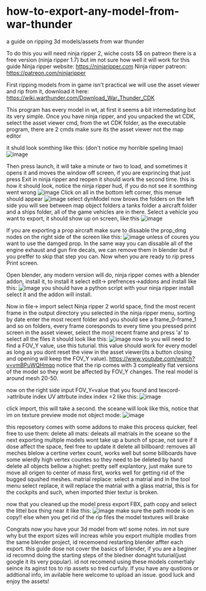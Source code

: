 # how-to-export-any-model-from-war-thunder
 a guide on ripping 3d models/assets from war thunder


To do this you will need ninja ripper 2, wiche costs 5$ on patreon there is a free version (ninja ripper 1.7) but im not sure how well it will work for this guide
Ninja ripper website: https://ninjaripper.com
Ninja ripper patreon: https://patreon.com/ninjaripper

First ripping models from in game isn't practical we will use the asset viewer and rip from it, download it here:
https://wiki.warthunder.com/Download_War_Thunder_CDK

This program has every model in wt, at first it seems a bit intemedating but its very simple. 
Once you have ninja ripper, and you unpacked the wt CDK, select the asset viewer cmd, from the wt CDK folder, as the executable program, there are 2 cmds make sure its the asset viewer not the map editor

it shuld look somthing like this: (don't notice my horrible speling lmao)
![image](https://github.com/tomerla14/how-to-export-any-model-from-war-thunder/assets/45241614/e3aa614d-a008-4fd4-b553-83c7551fcb55)


Then press launch, it will take a minute or two to load, and sometimes it opens it and moves the window off screen, if you are exprincing that just press Exit in ninja ripper and reopen it should work the second time.
this is how it should look, notice the ninja ripper hud, if you do not see it somthing went wrong
![image](https://github.com/tomerla14/how-to-export-any-model-from-war-thunder/assets/45241614/509d2512-f7d8-4d4f-8f49-396dd880ab4d)
Click on all in the bottom left corner, this menue should appear 
![image](https://github.com/tomerla14/how-to-export-any-model-from-war-thunder/assets/45241614/72f5fc55-ea69-44fa-a726-a1a43284f74c)
select dynModel
now brows the folders on the left side you will see between map object folders a tanks folder a aircraft folder and a ships folder, all of the game vehicles are in there.
Select a vehicle you want to export, it should show up on screen, like this
![image](https://github.com/tomerla14/how-to-export-any-model-from-war-thunder/assets/45241614/474daaaa-2dd5-40de-aaf6-ea0def35d4d7)

If you are exporting a prop aircraft make sure to dissable the prop_dmg nodes on the right side of the screen like this:
![image](https://github.com/tomerla14/how-to-export-any-model-from-war-thunder/assets/45241614/8be95712-1fe9-49f3-a977-eb50ba35aee7)
unless of coures you want to use the damged prop.
In the same way you can dissable all of the engine exhaust and gun fire decals, we can remove them in blender but if you preffer to skip that step you can.
Now when you are ready to rip press Print screen.


Open blender, any modern version will do, ninja ripper comes with a blender addon, install it, to install it select edit-> prefrences->addons and install like this:
![image](https://github.com/tomerla14/how-to-export-any-model-from-war-thunder/assets/45241614/af3a6e77-a6b7-4456-82f0-0fe7a307d451)
you should have a python script with your ninja ripper install select it and the addon will install.

Now in file-> import select Ninja ripper 2 world space, find the most recent frame in the output directory you selected in the ninja ripper menu, sorting by date enter the most recent folder and you should see a frame_0-frame_1 and so on folders, every frame coresponds to every time you pressed print screen in the asset viewer,
select the most recent frame and press 'a' to select all the files it should look like this:
![image](https://github.com/tomerla14/how-to-export-any-model-from-war-thunder/assets/45241614/21e5e40c-7d29-44d8-9ac5-fbd6b4e75e10)
now to you will need to find a FOV_Y value, use this tuturial. this value should work for every model as long as you dont reset the view in the asset viewer(its a button closing and opening will keep the FOV_Y value).
https://www.youtube.com/watch?v=vmBPuWQHmqo
notice that the rip comes with 3 compleatly flat versions of the model so they wont be affected by FOV_Y changes. The real model is around mesh 20-50.

now on the right side input FOV_Y=value that you found and texcord->attribute index UV attrbute index index =2 like this:
![image](https://github.com/tomerla14/how-to-export-any-model-from-war-thunder/assets/45241614/d37a4da8-cfda-4730-8529-dabc183d1348)

click import, this will take a second.
the sceane will look like this, notice that im on texture preview mode not object mode:
![image](https://github.com/tomerla14/how-to-export-any-model-from-war-thunder/assets/45241614/b9c29728-0110-4a57-92d3-c7b436fe0071)

this reposetory comes with some addons to make this process quicker, feel free to use them:
delete all mats: deleats all matrials in the sceane so the next exporting multiple models wont take up a bunch of spcae, not sure if it dose affect the space, feel free to update it
delete all billboard: removes all meches blelow a certine vertex count, works well but some billboards have some wierdly high vertex countes so they need to be deleted by hand 
delete all objects bellow a highet: pretty self explantory, just make sure to move all origen to center of mass first, works well for getting rid of the bugged squshed meshes.
matrial replace: select a matrial and in the tool menu select replace, it will replace the matrial with a glass matrial, this is for the cockpits and such, when imported thier textur is broken.

now that you cleaned up the model press export FBX, path copy and select the littel box thing near it like this:
![image](https://github.com/tomerla14/how-to-export-any-model-from-war-thunder/assets/45241614/0babfb3a-ff79-41fe-b5ac-5ef8b835190f)
make sure the path mode is on copy!! else when you get rid of the rip files the model textures will brake

Congrats now you have your 3d model from wt! some notes. im not sure why but the export sizes will increas while you export multiple modles from the same blender project, id recemoend restarting blender affter each export. this guide dose not cover the basics of blender, if you are a beginer id recomnd doing the starting steps of the bledner donaght tuturial(just google it its very popular).
id not recomend using these models comertialy seince its aginst tos to rip assets so tred curfuly. If you have any qustions or addtional info, im avilable here welcome to upload an issue. good luck and enjoy the assets!

